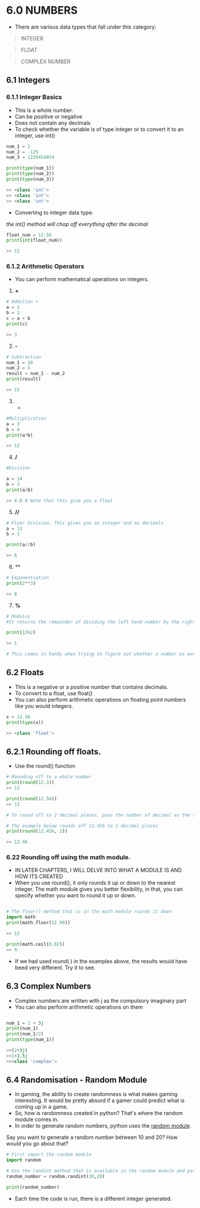 # 6.0 NUMBERS

- There are various data types that fall under this category: 

> INTEGER

>FLOAT

>COMPLEX NUMBER

## 6.1 Integers 

### 6.1.1 Integer Basics 

- This is a whole number.
- Can be positive or negative
- Does not contain any decimals
- To check whether the variable is of type integer or to convert it to an integer, use int()

```python 
num_1 = 2
num_2 = -125
num_3 = 1239454854

print(type(num_1))
print(type(num_2))
print(type(num_3))

>> <class 'int'>
>> <class 'int'>
>> <class 'int'>
```

- Converting to integer data type:

*the int() method will chop off everything after the decimal*
```python
float_num = 12.56
print(int(float_num))

>> 12
```

### 6.1.2 Arithmetic Operators 
- You can perform mathematical operations on integers. 

1. **+** 
```python
# Addition +
a = 1
b = 2
c = a + b
print(c)

>> 3
```

2. **-**
```python
# Subtraction
num_1 = 20
num_2 = 5
result = num_1 - num_2
print(result)

>> 15
```

3. * 

```python
#Multiplication
a = 3
b = 4
print(a*b)

>> 12
```

4. **/**

```python
#Division

a = 14
b = 3
print(a/b)

>> 4.0 # Note that this give you a float
```

5. **//**

```python
# Floor Division. This gives you an integer and no decimals
a = 13
b = 2

print(a//b)

>> 6

```

6. **
```python
# Exponentiation
print(2**3)

>> 8
```

7. **%**
```python
# Modulus
#It returns the remainder of dividing the left hand number by the right hand number

print(15%2)

>> 1

# This comes in handy when trying to figure out whether a number os even/odd.
```

## 6.2 Floats 

- This is a negative or a positive number that contains decimals. 
- To convert to a float, use float()
- You can also perform arithmetic operations on floating point numbers like you would integers. 

```python
x = 12.56
print(type(x))

>> <class 'float'>
```

## 6.2.1 Rounding off floats. 

- Use the round() function 

```python
# Rounding off to a whole number
print(round(12.3))
>> 12

print(round(12.56))
>> 13

# To round off to 2 decimal places, pass the number of decimal as the second argument

# The example below rounds off 12.456 to 2 decimal places
print(round(12.456, 2))

>> 12.46
```

### 6.22 Rounding off using the math module. 

- IN LATER CHAPTERS, I WILL DELVE INTO WHAT A MODULE IS AND HOW ITS CREATED
- When you use round(), it only rounds it up or down to the nearest integer. The math module gives you better flexibility, in that, you can specify whether you want to round it up or down. 

```python

# The floor() method that is in the math module rounds it down
import math
print(math.floor(12.99))

>> 12

print(math.ceil(8.02))
>> 9
```
- If we had used round( ) in the examples above, the results would have beed very different. Try it to see. 

## 6.3 Complex Numbers 

- Complex numbers are written with j as the compulsory imaginary part
- You can also perform arithmetic operations on them

```python

num_1 = 2 + 3j
print(num_1)
print(num_1/2)
print(type(num_1))

>>(2+3j)
>>1+1.5j
>><class 'complex'>
```


## 6.4 Randomisation - Random Module 

- In gaming, the ability to create randomness is what makes gaming interesting. It would be pretty absurd if a gamer could predict what is coming up in a game. 
- So, how is randomness created in python? That's where the random module comes in. 
- In order to generate random numbers, python uses the [random module](https://docs.python.org/3/library/random.html). 


Say you want to generate a random number between 10 and 20? How would you go about that? 

```python
# First import the random module
import random

# Use the randint method that is available in the random module and pass in the limits. 
random_number = random.randint(10,20)

print(random_number)
```

- Each time the code is run, there is a different integer generated.